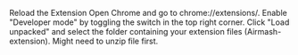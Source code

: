 Reload the Extension
Open Chrome and go to chrome://extensions/.
Enable "Developer mode" by toggling the switch in the top right corner.
Click "Load unpacked" and select the folder containing your extension files (Airmash-extension). 
Might need to unzip file first.
